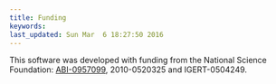 ```yaml
---
title: Funding
keywords: 
last_updated: Sun Mar  6 18:27:50 2016
---
```


This software was developed with funding from the National Science
Foundation: [ABI-0957099](http://www.nsf.gov/awardsearch/showAward.do?AwardNumber=0957099),
2010-0520325 and IGERT-0504249.

